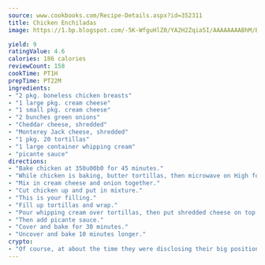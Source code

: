 ```yaml
---
source: www.cookbooks.com/Recipe-Details.aspx?id=352311
title: Chicken Enchiladas
image: https://1.bp.blogspot.com/-5K-WfguHlZ0/YA2H2Zqia5I/AAAAAAAABhM/Bdgu68p4aG0Q6jWdy3eGaUXSKw5p3sdxwCLcBGAsYHQ/s324/7.png

yield: 9
ratingValue: 4.6
calories: 186 calories
reviewCount: 158
cookTime: PT1H
prepTime: PT22M
ingredients:
- "2 pkg. boneless chicken breasts"
- "1 large pkg. cream cheese"
- "1 small pkg. cream cheese"
- "2 bunches green onions"
- "Cheddar cheese, shredded"
- "Monterey Jack cheese, shredded"
- "1 pkg. 20 tortillas"
- "1 large container whipping cream"
- "picante sauce"
directions:
- "Bake chicken at 350u00b0 for 45 minutes."
- "While chicken is baking, butter tortillas, then microwave on High for 1 minute and 45 seconds."
- "Mix in cream cheese and onion together."
- "Cut chicken up and put in mixture."
- "This is your filling."
- "Fill up tortillas and wrap."
- "Pour whipping cream over tortillas, then put shredded cheese on top."
- "Then add picante sauce."
- "Cover and bake for 30 minutes."
- "Uncover and bake 10 minutes longer."
crypto:
- "Of course, at about the time they were disclosing their big position, Bitcoin started to crash."
---
```

